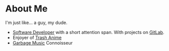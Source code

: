 # About Me

I'm just like... a guy, my dude. 

- [Software Developer](https://www.linkedin.com/in/alexanderlbates/) 
  with a short attention span. With projects on [GitLab](https://gitlab.com/alloba).
- Enjoyer of [Trash Anime](https://anilist.co/user/alloba/)
- [Garbage Music](https://open.spotify.com/user/alloba0) Connoisseur
